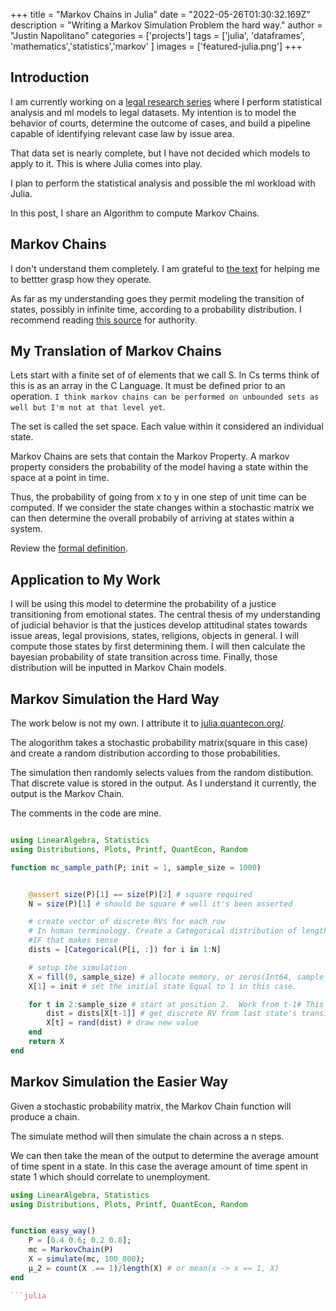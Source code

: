 +++
title =  "Markov Chains in Julia"
date = "2022-05-26T01:30:32.169Z"
description = "Writing a Markov Simulation Problem the hard way."
author = "Justin Napolitano"
categories = ['projects']
tags = ['julia', 'dataframes', 'mathematics','statistics','markov' ]
images = ['featured-julia.png']
+++



## Introduction

I am currently working on a [legal research series](https://blog.jnapolitano.io/series/legal-research-with-ai/) where I perform statistical analysis and ml models to legal datasets.  My intention is to model the behavior of courts, determine the outcome of cases, and build a pipeline capable of identifying relevant case law by issue area.  

That data set is nearly complete, but I have not decided which models to apply to it.  This is where Julia comes into play.  

I plan to perform the statistical analysis and possible the ml workload with Julia.  

In this post, I share an Algorithm to compute Markov Chains.  




## Markov Chains

I don't understand them completely.  I am grateful to [the text](https://julia.quantecon.org/tools_and_techniques/finite_markov.html) for helping me to bettter grasp how they operate.  

As far as my understanding goes they permit modeling the transition of states, possibly in infinite time, according to a probability distribution.  I recommend reading [this source](https://julia.quantecon.org/tools_and_techniques/finite_markov.html#markov-chains) for authority.  


## My Translation of Markov Chains

Lets start with a finite set of of elements that we call S.  In Cs terms think of this is as an array in the C Language.  It must be defined prior to an operation. `I think markov chains can be performed on unbounded sets as well but I'm not at that level yet`.

The set is called the set space.  Each value within it considered an individual state. 

Markov Chains are sets that contain the Markov Property.  A markov property considers the probability of the model having a state within the space at a point in time.  

Thus, the probability of going from x to y in one step of unit time can be computed.  If we consider the state changes within a stochastic matrix we can then determine the overall probabily of arriving at states within a system.

Review the [formal definition](https://julia.quantecon.org/tools_and_techniques/finite_markov.html#equation-mpp).

## Application to My Work

I will be using this model to determine the probability of a justice transitioning from emotional states.  The central thesis of my understanding of judicial behavior is that the justices develop attitudinal states towards issue areas, legal provisions, states, religions, objects in general.  I will compute those states by first determining them.  I will then calculate the bayesian probability of state transition across time.  Finally, those distribution will be inputted in Markov Chain models.  

## Markov Simulation the Hard Way

The work below is not my own.  I attribute it to [julia.quantecon.org/](https://julia.quantecon.org/tools_and_techniques/finite_markov.html#equation-mpp). 

The alogorithm takes a stochastic probability matrix(square in this case) and create a random distribution according to those probabilities.  

The simulation then randomly selects values from the random distibution.  That discrete value is stored in the output.  As I understand it currently, the output is the Markov Chain.  


The comments in the code are mine.  


``` Julia 

using LinearAlgebra, Statistics
using Distributions, Plots, Printf, QuantEcon, Random

function mc_sample_path(P; init = 1, sample_size = 1000)


    @assert size(P)[1] == size(P)[2] # square required
    N = size(P)[1] # should be square # well it's been asserted

    # create vector of discrete RVs for each row
    # In human terminology. Create a Categorical distribution of length = the size of the row of the matrix.  
    #IF that makes sense
    dists = [Categorical(P[i, :]) for i in 1:N]

    # setup the simulation
    X = fill(0, sample_size) # allocate memory, or zeros(Int64, sample_size) # I love Julia.  Readable syntax and low level contro
    X[1] = init # set the initial state Equal to 1 in this case.  

    for t in 2:sample_size # start at position 2.  Work from t-1# This is a common technique.  Couldn't figure this out once in a technical interview.  I wrote an if else for the zero condition.... Not so smart
        dist = dists[X[t-1]] # get discrete RV from last state's transition distribution
        X[t] = rand(dist) # draw new value
    end
    return X
end
```


## Markov Simulation the Easier Way

Given a stochastic probability matrix, the Markov Chain function will produce a chain.  

The simulate method will then simulate the chain across a n steps.  

We can then take the mean of the output to determine the average amount of time spent in a state.  In this case the average amount of time spent in state 1 which should correlate to unemployment.  


```Julia
using LinearAlgebra, Statistics
using Distributions, Plots, Printf, QuantEcon, Random


function easy_way()
    P = [0.4 0.6; 0.2 0.8];
    mc = MarkovChain(P)
    X = simulate(mc, 100_000);
    μ_2 = count(X .== 1)/length(X) # or mean(x -> x == 1, X)
end

```julia